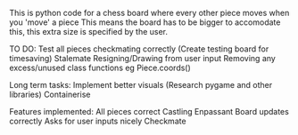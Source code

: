 This is python code for a chess board where every other piece moves when you 'move' a piece
This means the board has to be bigger to accomodate this, this extra size is specified by the user.

TO DO:
Test all pieces checkmating correctly (Create testing board for timesaving)
Stalemate
Resigning/Drawing from user input
Removing any excess/unused class functions eg Piece.coords()

Long term tasks:
Implement better visuals (Research pygame and other libraries)
Containerise

Features implemented:
All pieces correct
Castling
Enpassant
Board updates correctly
Asks for user inputs nicely
Checkmate


